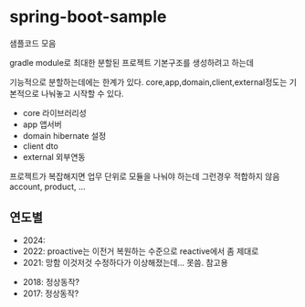 # spring-boot-sample
샘플코드 모음

gradle module로 최대한 분할된 프로젝트 기본구조를 생성하려고 하는데

기능적으로 분할하는데에는 한계가 있다.
core,app,domain,client,external정도는 기본적으로 나눠놓고 시작할 수 있다.
- core 라이브러리성
- app 앱서버
- domain hibernate 설정
- client dto
- external 외부연동

프로젝트가 복잡해지면 업무 단위로 모듈을 나눠야 하는데 그런경우 적합하지 않음
account, product, ...

## 연도별
- 2024:
- 2022: proactive는 이전거 복원하는 수준으로
  reactive에서 좀 제대로
- 2021: 망함
  이것저것 수정하다가 이상해졌는데... 못씀. 참고용
* 2018: 정상동작?
* 2017: 정상동작?
